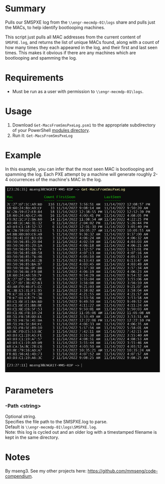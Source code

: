 # Summary
Pulls our SMSPXE log from the `\\engr-mecmdp-01\logs` share and pulls just the MACs, to help identify bootlooping machines.  

This script just pulls all MAC addresses from the current content of `SMSPXE.log`, and returns the list of unique MACs found, along with a count of how many times they each appeared in the log, and their first and last seen times. This makes it obvious if there are any machines which are bootlooping and spamming the log.  

# Requirements
- Must be run as a user with permission to `\\engr-mecmdp-01\logs`.  

# Usage
1. Download `Get-MacsFromSmsPxeLog.psm1` to the appropriate subdirectory of your PowerShell [modules directory](https://github.com/engrit-illinois/how-to-install-a-custom-powershell-module).
2. Run it: `Get-MacsFromSmsPxeLog`  

# Example
In this example, you can infer that the most seen MAC is bootlooping and spamming the log. Each PXE attempt by a machine will generate roughly 2-4 occurrences of the machine's MAC in the log.  

<img src=".\Get-MacsFromSmsPxeLog_example.png" />

# Parameters

### -Path \<string\>
Optional string.  
Specifies the file path to the SMSPXE.log to parse.  
Default is `\\engr-mecmdp-01\logs\SMSPXE.log`.  
Note: this log is cycled out and an older log with a timestamped filename is kept in the same directory.   

# Notes
By mseng3. See my other projects here: https://github.com/mmseng/code-compendium.
